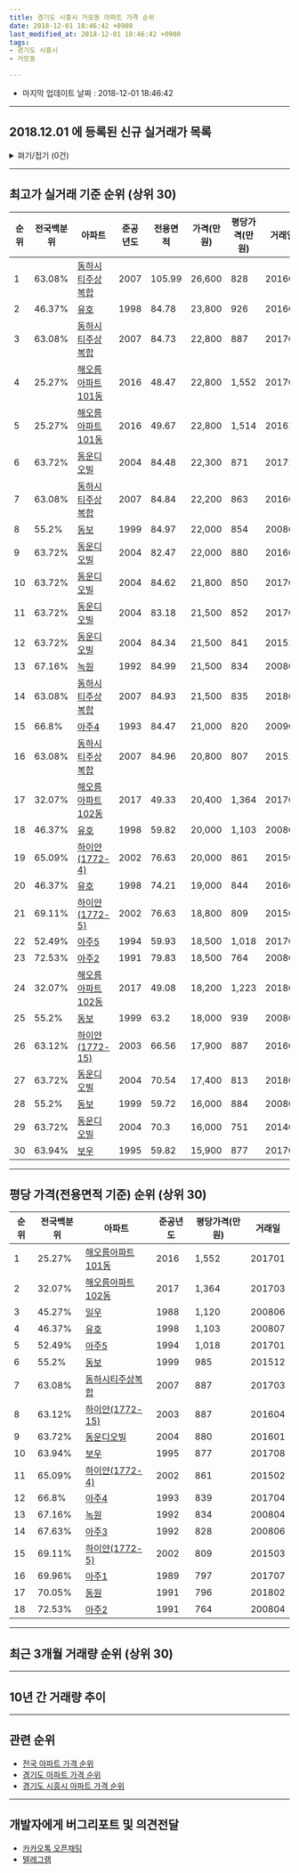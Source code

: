 ```yaml
---
title: 경기도 시흥시 거모동 아파트 가격 순위
date: 2018-12-01 18:46:42 +0900
last_modified_at: 2018-12-01 18:46:42 +0900
tags:
- 경기도 시흥시
- 거모동

---
```


* 마지막 업데이트 날짜 : 2018-12-01 18:46:42

---

## 2018.12.01 에 등록된 신규 실거래가 목록

<details>
<summary>펴기/접기 (0건)</summary>
<div markdown="1">

|아파트|전국백분위|준공년도|전용면적|가격(만원)|평당가격(만원)|거래일|
|---|---|---|---|---|---|---|
|없음|||||||


</div>
</details>

---

## 최고가 실거래 기준 순위 (상위 30)


|순위|전국백분위|아파트|준공년도|전용면적|가격(만원)|평당가격(만원)|거래일|
|---|---|---|---|---|---|---|---|
|1|63.08%|[동하시티주상복합](https://search.naver.com/search.naver?query=%EA%B2%BD%EA%B8%B0%EB%8F%84+%EC%8B%9C%ED%9D%A5%EC%8B%9C+%EA%B1%B0%EB%AA%A8%EB%8F%99+%EB%8F%99%ED%95%98%EC%8B%9C%ED%8B%B0%EC%A3%BC%EC%83%81%EB%B3%B5%ED%95%A9)|2007|105.99|26,600|828|201608|
|2|46.37%|[유호](https://search.naver.com/search.naver?query=%EA%B2%BD%EA%B8%B0%EB%8F%84+%EC%8B%9C%ED%9D%A5%EC%8B%9C+%EA%B1%B0%EB%AA%A8%EB%8F%99+%EC%9C%A0%ED%98%B8)|1998|84.78|23,800|926|201605|
|3|63.08%|[동하시티주상복합](https://search.naver.com/search.naver?query=%EA%B2%BD%EA%B8%B0%EB%8F%84+%EC%8B%9C%ED%9D%A5%EC%8B%9C+%EA%B1%B0%EB%AA%A8%EB%8F%99+%EB%8F%99%ED%95%98%EC%8B%9C%ED%8B%B0%EC%A3%BC%EC%83%81%EB%B3%B5%ED%95%A9)|2007|84.73|22,800|887|201703|
|4|25.27%|[해오름아파트101동](https://search.naver.com/search.naver?query=%EA%B2%BD%EA%B8%B0%EB%8F%84+%EC%8B%9C%ED%9D%A5%EC%8B%9C+%EA%B1%B0%EB%AA%A8%EB%8F%99+%ED%95%B4%EC%98%A4%EB%A6%84%EC%95%84%ED%8C%8C%ED%8A%B8101%EB%8F%99)|2016|48.47|22,800|1,552|201701|
|5|25.27%|[해오름아파트101동](https://search.naver.com/search.naver?query=%EA%B2%BD%EA%B8%B0%EB%8F%84+%EC%8B%9C%ED%9D%A5%EC%8B%9C+%EA%B1%B0%EB%AA%A8%EB%8F%99+%ED%95%B4%EC%98%A4%EB%A6%84%EC%95%84%ED%8C%8C%ED%8A%B8101%EB%8F%99)|2016|49.67|22,800|1,514|201611|
|6|63.72%|[동운디오빌](https://search.naver.com/search.naver?query=%EA%B2%BD%EA%B8%B0%EB%8F%84+%EC%8B%9C%ED%9D%A5%EC%8B%9C+%EA%B1%B0%EB%AA%A8%EB%8F%99+%EB%8F%99%EC%9A%B4%EB%94%94%EC%98%A4%EB%B9%8C)|2004|84.48|22,300|871|201711|
|7|63.08%|[동하시티주상복합](https://search.naver.com/search.naver?query=%EA%B2%BD%EA%B8%B0%EB%8F%84+%EC%8B%9C%ED%9D%A5%EC%8B%9C+%EA%B1%B0%EB%AA%A8%EB%8F%99+%EB%8F%99%ED%95%98%EC%8B%9C%ED%8B%B0%EC%A3%BC%EC%83%81%EB%B3%B5%ED%95%A9)|2007|84.84|22,200|863|201608|
|8|55.2%|[동보](https://search.naver.com/search.naver?query=%EA%B2%BD%EA%B8%B0%EB%8F%84+%EC%8B%9C%ED%9D%A5%EC%8B%9C+%EA%B1%B0%EB%AA%A8%EB%8F%99+%EB%8F%99%EB%B3%B4)|1999|84.97|22,000|854|200802|
|9|63.72%|[동운디오빌](https://search.naver.com/search.naver?query=%EA%B2%BD%EA%B8%B0%EB%8F%84+%EC%8B%9C%ED%9D%A5%EC%8B%9C+%EA%B1%B0%EB%AA%A8%EB%8F%99+%EB%8F%99%EC%9A%B4%EB%94%94%EC%98%A4%EB%B9%8C)|2004|82.47|22,000|880|201601|
|10|63.72%|[동운디오빌](https://search.naver.com/search.naver?query=%EA%B2%BD%EA%B8%B0%EB%8F%84+%EC%8B%9C%ED%9D%A5%EC%8B%9C+%EA%B1%B0%EB%AA%A8%EB%8F%99+%EB%8F%99%EC%9A%B4%EB%94%94%EC%98%A4%EB%B9%8C)|2004|84.62|21,800|850|201705|
|11|63.72%|[동운디오빌](https://search.naver.com/search.naver?query=%EA%B2%BD%EA%B8%B0%EB%8F%84+%EC%8B%9C%ED%9D%A5%EC%8B%9C+%EA%B1%B0%EB%AA%A8%EB%8F%99+%EB%8F%99%EC%9A%B4%EB%94%94%EC%98%A4%EB%B9%8C)|2004|83.18|21,500|852|201709|
|12|63.72%|[동운디오빌](https://search.naver.com/search.naver?query=%EA%B2%BD%EA%B8%B0%EB%8F%84+%EC%8B%9C%ED%9D%A5%EC%8B%9C+%EA%B1%B0%EB%AA%A8%EB%8F%99+%EB%8F%99%EC%9A%B4%EB%94%94%EC%98%A4%EB%B9%8C)|2004|84.34|21,500|841|201511|
|13|67.16%|[녹원](https://search.naver.com/search.naver?query=%EA%B2%BD%EA%B8%B0%EB%8F%84+%EC%8B%9C%ED%9D%A5%EC%8B%9C+%EA%B1%B0%EB%AA%A8%EB%8F%99+%EB%85%B9%EC%9B%90)|1992|84.99|21,500|834|200804|
|14|63.08%|[동하시티주상복합](https://search.naver.com/search.naver?query=%EA%B2%BD%EA%B8%B0%EB%8F%84+%EC%8B%9C%ED%9D%A5%EC%8B%9C+%EA%B1%B0%EB%AA%A8%EB%8F%99+%EB%8F%99%ED%95%98%EC%8B%9C%ED%8B%B0%EC%A3%BC%EC%83%81%EB%B3%B5%ED%95%A9)|2007|84.93|21,500|835|201805|
|15|66.8%|[아주4](https://search.naver.com/search.naver?query=%EA%B2%BD%EA%B8%B0%EB%8F%84+%EC%8B%9C%ED%9D%A5%EC%8B%9C+%EA%B1%B0%EB%AA%A8%EB%8F%99+%EC%95%84%EC%A3%BC4)|1993|84.47|21,000|820|200902|
|16|63.08%|[동하시티주상복합](https://search.naver.com/search.naver?query=%EA%B2%BD%EA%B8%B0%EB%8F%84+%EC%8B%9C%ED%9D%A5%EC%8B%9C+%EA%B1%B0%EB%AA%A8%EB%8F%99+%EB%8F%99%ED%95%98%EC%8B%9C%ED%8B%B0%EC%A3%BC%EC%83%81%EB%B3%B5%ED%95%A9)|2007|84.96|20,800|807|201511|
|17|32.07%|[해오름아파트102동](https://search.naver.com/search.naver?query=%EA%B2%BD%EA%B8%B0%EB%8F%84+%EC%8B%9C%ED%9D%A5%EC%8B%9C+%EA%B1%B0%EB%AA%A8%EB%8F%99+%ED%95%B4%EC%98%A4%EB%A6%84%EC%95%84%ED%8C%8C%ED%8A%B8102%EB%8F%99)|2017|49.33|20,400|1,364|201703|
|18|46.37%|[유호](https://search.naver.com/search.naver?query=%EA%B2%BD%EA%B8%B0%EB%8F%84+%EC%8B%9C%ED%9D%A5%EC%8B%9C+%EA%B1%B0%EB%AA%A8%EB%8F%99+%EC%9C%A0%ED%98%B8)|1998|59.82|20,000|1,103|200807|
|19|65.09%|[하이얀(1772-4)](https://search.naver.com/search.naver?query=%EA%B2%BD%EA%B8%B0%EB%8F%84+%EC%8B%9C%ED%9D%A5%EC%8B%9C+%EA%B1%B0%EB%AA%A8%EB%8F%99+%ED%95%98%EC%9D%B4%EC%96%80%281772-4%29)|2002|76.63|20,000|861|201502|
|20|46.37%|[유호](https://search.naver.com/search.naver?query=%EA%B2%BD%EA%B8%B0%EB%8F%84+%EC%8B%9C%ED%9D%A5%EC%8B%9C+%EA%B1%B0%EB%AA%A8%EB%8F%99+%EC%9C%A0%ED%98%B8)|1998|74.21|19,000|844|201605|
|21|69.11%|[하이얀(1772-5)](https://search.naver.com/search.naver?query=%EA%B2%BD%EA%B8%B0%EB%8F%84+%EC%8B%9C%ED%9D%A5%EC%8B%9C+%EA%B1%B0%EB%AA%A8%EB%8F%99+%ED%95%98%EC%9D%B4%EC%96%80%281772-5%29)|2002|76.63|18,800|809|201503|
|22|52.49%|[아주5](https://search.naver.com/search.naver?query=%EA%B2%BD%EA%B8%B0%EB%8F%84+%EC%8B%9C%ED%9D%A5%EC%8B%9C+%EA%B1%B0%EB%AA%A8%EB%8F%99+%EC%95%84%EC%A3%BC5)|1994|59.93|18,500|1,018|201701|
|23|72.53%|[아주2](https://search.naver.com/search.naver?query=%EA%B2%BD%EA%B8%B0%EB%8F%84+%EC%8B%9C%ED%9D%A5%EC%8B%9C+%EA%B1%B0%EB%AA%A8%EB%8F%99+%EC%95%84%EC%A3%BC2)|1991|79.83|18,500|764|200804|
|24|32.07%|[해오름아파트102동](https://search.naver.com/search.naver?query=%EA%B2%BD%EA%B8%B0%EB%8F%84+%EC%8B%9C%ED%9D%A5%EC%8B%9C+%EA%B1%B0%EB%AA%A8%EB%8F%99+%ED%95%B4%EC%98%A4%EB%A6%84%EC%95%84%ED%8C%8C%ED%8A%B8102%EB%8F%99)|2017|49.08|18,200|1,223|201802|
|25|55.2%|[동보](https://search.naver.com/search.naver?query=%EA%B2%BD%EA%B8%B0%EB%8F%84+%EC%8B%9C%ED%9D%A5%EC%8B%9C+%EA%B1%B0%EB%AA%A8%EB%8F%99+%EB%8F%99%EB%B3%B4)|1999|63.2|18,000|939|200807|
|26|63.12%|[하이얀(1772-15)](https://search.naver.com/search.naver?query=%EA%B2%BD%EA%B8%B0%EB%8F%84+%EC%8B%9C%ED%9D%A5%EC%8B%9C+%EA%B1%B0%EB%AA%A8%EB%8F%99+%ED%95%98%EC%9D%B4%EC%96%80%281772-15%29)|2003|66.56|17,900|887|201604|
|27|63.72%|[동운디오빌](https://search.naver.com/search.naver?query=%EA%B2%BD%EA%B8%B0%EB%8F%84+%EC%8B%9C%ED%9D%A5%EC%8B%9C+%EA%B1%B0%EB%AA%A8%EB%8F%99+%EB%8F%99%EC%9A%B4%EB%94%94%EC%98%A4%EB%B9%8C)|2004|70.54|17,400|813|201809|
|28|55.2%|[동보](https://search.naver.com/search.naver?query=%EA%B2%BD%EA%B8%B0%EB%8F%84+%EC%8B%9C%ED%9D%A5%EC%8B%9C+%EA%B1%B0%EB%AA%A8%EB%8F%99+%EB%8F%99%EB%B3%B4)|1999|59.72|16,000|884|200803|
|29|63.72%|[동운디오빌](https://search.naver.com/search.naver?query=%EA%B2%BD%EA%B8%B0%EB%8F%84+%EC%8B%9C%ED%9D%A5%EC%8B%9C+%EA%B1%B0%EB%AA%A8%EB%8F%99+%EB%8F%99%EC%9A%B4%EB%94%94%EC%98%A4%EB%B9%8C)|2004|70.3|16,000|751|201401|
|30|63.94%|[보우](https://search.naver.com/search.naver?query=%EA%B2%BD%EA%B8%B0%EB%8F%84+%EC%8B%9C%ED%9D%A5%EC%8B%9C+%EA%B1%B0%EB%AA%A8%EB%8F%99+%EB%B3%B4%EC%9A%B0)|1995|59.82|15,900|877|201708|


---

## 평당 가격(전용면적 기준) 순위 (상위 30)


|순위|전국백분위|아파트|준공년도|평당가격(만원)|거래일|
|---|---|---|---|---|---|
|1|25.27%|[해오름아파트101동](https://search.naver.com/search.naver?query=%EA%B2%BD%EA%B8%B0%EB%8F%84+%EC%8B%9C%ED%9D%A5%EC%8B%9C+%EA%B1%B0%EB%AA%A8%EB%8F%99+%ED%95%B4%EC%98%A4%EB%A6%84%EC%95%84%ED%8C%8C%ED%8A%B8101%EB%8F%99)|2016|1,552|201701|
|2|32.07%|[해오름아파트102동](https://search.naver.com/search.naver?query=%EA%B2%BD%EA%B8%B0%EB%8F%84+%EC%8B%9C%ED%9D%A5%EC%8B%9C+%EA%B1%B0%EB%AA%A8%EB%8F%99+%ED%95%B4%EC%98%A4%EB%A6%84%EC%95%84%ED%8C%8C%ED%8A%B8102%EB%8F%99)|2017|1,364|201703|
|3|45.27%|[일우](https://search.naver.com/search.naver?query=%EA%B2%BD%EA%B8%B0%EB%8F%84+%EC%8B%9C%ED%9D%A5%EC%8B%9C+%EA%B1%B0%EB%AA%A8%EB%8F%99+%EC%9D%BC%EC%9A%B0)|1988|1,120|200806|
|4|46.37%|[유호](https://search.naver.com/search.naver?query=%EA%B2%BD%EA%B8%B0%EB%8F%84+%EC%8B%9C%ED%9D%A5%EC%8B%9C+%EA%B1%B0%EB%AA%A8%EB%8F%99+%EC%9C%A0%ED%98%B8)|1998|1,103|200807|
|5|52.49%|[아주5](https://search.naver.com/search.naver?query=%EA%B2%BD%EA%B8%B0%EB%8F%84+%EC%8B%9C%ED%9D%A5%EC%8B%9C+%EA%B1%B0%EB%AA%A8%EB%8F%99+%EC%95%84%EC%A3%BC5)|1994|1,018|201701|
|6|55.2%|[동보](https://search.naver.com/search.naver?query=%EA%B2%BD%EA%B8%B0%EB%8F%84+%EC%8B%9C%ED%9D%A5%EC%8B%9C+%EA%B1%B0%EB%AA%A8%EB%8F%99+%EB%8F%99%EB%B3%B4)|1999|985|201512|
|7|63.08%|[동하시티주상복합](https://search.naver.com/search.naver?query=%EA%B2%BD%EA%B8%B0%EB%8F%84+%EC%8B%9C%ED%9D%A5%EC%8B%9C+%EA%B1%B0%EB%AA%A8%EB%8F%99+%EB%8F%99%ED%95%98%EC%8B%9C%ED%8B%B0%EC%A3%BC%EC%83%81%EB%B3%B5%ED%95%A9)|2007|887|201703|
|8|63.12%|[하이얀(1772-15)](https://search.naver.com/search.naver?query=%EA%B2%BD%EA%B8%B0%EB%8F%84+%EC%8B%9C%ED%9D%A5%EC%8B%9C+%EA%B1%B0%EB%AA%A8%EB%8F%99+%ED%95%98%EC%9D%B4%EC%96%80%281772-15%29)|2003|887|201604|
|9|63.72%|[동운디오빌](https://search.naver.com/search.naver?query=%EA%B2%BD%EA%B8%B0%EB%8F%84+%EC%8B%9C%ED%9D%A5%EC%8B%9C+%EA%B1%B0%EB%AA%A8%EB%8F%99+%EB%8F%99%EC%9A%B4%EB%94%94%EC%98%A4%EB%B9%8C)|2004|880|201601|
|10|63.94%|[보우](https://search.naver.com/search.naver?query=%EA%B2%BD%EA%B8%B0%EB%8F%84+%EC%8B%9C%ED%9D%A5%EC%8B%9C+%EA%B1%B0%EB%AA%A8%EB%8F%99+%EB%B3%B4%EC%9A%B0)|1995|877|201708|
|11|65.09%|[하이얀(1772-4)](https://search.naver.com/search.naver?query=%EA%B2%BD%EA%B8%B0%EB%8F%84+%EC%8B%9C%ED%9D%A5%EC%8B%9C+%EA%B1%B0%EB%AA%A8%EB%8F%99+%ED%95%98%EC%9D%B4%EC%96%80%281772-4%29)|2002|861|201502|
|12|66.8%|[아주4](https://search.naver.com/search.naver?query=%EA%B2%BD%EA%B8%B0%EB%8F%84+%EC%8B%9C%ED%9D%A5%EC%8B%9C+%EA%B1%B0%EB%AA%A8%EB%8F%99+%EC%95%84%EC%A3%BC4)|1993|839|201704|
|13|67.16%|[녹원](https://search.naver.com/search.naver?query=%EA%B2%BD%EA%B8%B0%EB%8F%84+%EC%8B%9C%ED%9D%A5%EC%8B%9C+%EA%B1%B0%EB%AA%A8%EB%8F%99+%EB%85%B9%EC%9B%90)|1992|834|200804|
|14|67.63%|[아주3](https://search.naver.com/search.naver?query=%EA%B2%BD%EA%B8%B0%EB%8F%84+%EC%8B%9C%ED%9D%A5%EC%8B%9C+%EA%B1%B0%EB%AA%A8%EB%8F%99+%EC%95%84%EC%A3%BC3)|1992|828|200806|
|15|69.11%|[하이얀(1772-5)](https://search.naver.com/search.naver?query=%EA%B2%BD%EA%B8%B0%EB%8F%84+%EC%8B%9C%ED%9D%A5%EC%8B%9C+%EA%B1%B0%EB%AA%A8%EB%8F%99+%ED%95%98%EC%9D%B4%EC%96%80%281772-5%29)|2002|809|201503|
|16|69.96%|[아주1](https://search.naver.com/search.naver?query=%EA%B2%BD%EA%B8%B0%EB%8F%84+%EC%8B%9C%ED%9D%A5%EC%8B%9C+%EA%B1%B0%EB%AA%A8%EB%8F%99+%EC%95%84%EC%A3%BC1)|1989|797|201707|
|17|70.05%|[동원](https://search.naver.com/search.naver?query=%EA%B2%BD%EA%B8%B0%EB%8F%84+%EC%8B%9C%ED%9D%A5%EC%8B%9C+%EA%B1%B0%EB%AA%A8%EB%8F%99+%EB%8F%99%EC%9B%90)|1991|796|201802|
|18|72.53%|[아주2](https://search.naver.com/search.naver?query=%EA%B2%BD%EA%B8%B0%EB%8F%84+%EC%8B%9C%ED%9D%A5%EC%8B%9C+%EA%B1%B0%EB%AA%A8%EB%8F%99+%EC%95%84%EC%A3%BC2)|1991|764|200804|


---

## 최근 3개월 거래량 순위 (상위 30)


<div style="width:100%;">
    <canvas id="deal_count_ranking" height="250"></canvas>
</div>


<script>
new Chart(document.getElementById("deal_count_ranking"), {
    type: 'horizontalBar',
    data: {
        labels: ['동보', '일우', '아주4', '유호', '동원', '보우', '녹원'],
        datasets: [{
            label: '실거래 수',
            data: [11, 4, 2, 1, 1, 1, 1],
            borderColor: "rgba(255, 0, 128, 1)",
            backgroundColor: "rgba(255, 0, 128, 0.5)",
            fill: false,
        }]
    },
    options: {
        responsive: true,
        title: {
            display: true,
            text: '최근 3개월 거래량 순위'
        },
        tooltips: {
            mode: 'index',
            intersect: false,
            callbacks: {
                title: function(tooltipItems, data) {
                    return "실거래 수:";
                },
                label: function(tooltipItem, data) {
                    return data.labels[tooltipItem.index] + ": " + tooltipItem.xLabel;
                }
            }
        },
        hover: {
            mode: 'nearest',
            intersect: true
        },
        scales: {
            xAxes: [{
                display: true,
                scaleLabel: {
                    display: true,
                    labelString: '실거래 수'
                },
                ticks: {
                    suggestedMin: 0,
                }
            }],
            yAxes: [{
                display: true,
                ticks: {
                    autoSkip: false,
                    callback: function(value, index, values) {
                        if (value.length > 15)
                            return value.substr(0, 13) + "...";
                        else
                            return value;
                    }
                },
                scaleLabel: {
                    display: false,
                }
            }]
        }
    }
});

</script>


---

## 10년 간 거래량 추이


<div style="width:100%;">
    <canvas id="deal_progress" height="250"></canvas>
</div>

<script>
new Chart(document.getElementById("deal_progress"), {
    type: 'line',
    data: {
        labels: ['200812','200901','200902','200903','200904','200905','200906','200907','200908','200909','200910','200911','200912','201001','201002','201003','201004','201005','201006','201007','201008','201009','201010','201011','201012','201101','201102','201103','201104','201105','201106','201107','201108','201109','201110','201111','201112','201201','201202','201203','201204','201205','201206','201207','201208','201209','201210','201211','201212','201301','201302','201303','201304','201305','201306','201307','201308','201309','201310','201311','201312','201401','201402','201403','201404','201405','201406','201407','201408','201409','201410','201411','201412','201501','201502','201503','201504','201505','201506','201507','201508','201509','201510','201511','201512','201601','201602','201603','201604','201605','201606','201607','201608','201609','201610','201611','201612','201701','201702','201703','201704','201705','201706','201707','201708','201709','201710','201711','201712','201801','201802','201803','201804','201805','201806','201807','201808','201809','201810','201811','201812'],
        datasets: [{
            label: '실거래 수',
            pointRadius: 1,
            data: [4, 10, 14, 20, 28, 23, 49, 21, 35, 28, 21, 24, 20, 12, 24, 28, 17, 17, 12, 27, 11, 8, 37, 32, 19, 35, 28, 49, 30, 25, 35, 21, 51, 37, 30, 31, 21, 12, 25, 34, 23, 16, 19, 14, 17, 12, 24, 16, 14, 9, 17, 30, 19, 21, 28, 22, 15, 25, 28, 20, 15, 26, 38, 30, 22, 35, 30, 23, 35, 35, 21, 23, 21, 28, 26, 50, 30, 34, 38, 22, 31, 37, 29, 24, 23, 13, 22, 21, 20, 20, 26, 29, 32, 27, 27, 23, 22, 16, 24, 26, 22, 40, 32, 24, 22, 20, 15, 25, 23, 19, 17, 18, 6, 7, 12, 13, 16, 12, 15, 6, 0],
            borderColor: "rgba(255, 201, 14, 1)",
            backgroundColor: "rgba(255, 201, 14, 0.5)",
            fill: true,
        }]
    },
    options: {
        responsive: true,
        title: {
            display: true,
            text: '10년간 거래량 추이'
        },
        tooltips: {
            mode: 'index',
            intersect: false,
        },
        hover: {
            mode: 'nearest',
            intersect: true
        },
        scales: {
            xAxes: [{
                display: true,
                scaleLabel: {
                    display: true,
                    labelString: '년/월'
                }
            }],
            yAxes: [{
                display: true,
                ticks: {
                    suggestedMin: 0,
                },
                scaleLabel: {
                    display: true,
                    labelString: '실거래 수'
                }
            }]
        }
    }
});

</script>


---

## 관련 순위

- [전국 아파트 가격 순위](https://inasie.github.io/apt-ranking/전국)
- [경기도 아파트 가격 순위](https://inasie.github.io/apt-ranking/경기도)
- [경기도 시흥시 아파트 가격 순위](https://inasie.github.io/apt-ranking/경기도-시흥시)


---

## 개발자에게 버그리포트 및 의견전달

- [카카오톡 오픈채팅](https://open.kakao.com/o/gLJUAP4)
- [텔레그램](https://t.me/inasie)

